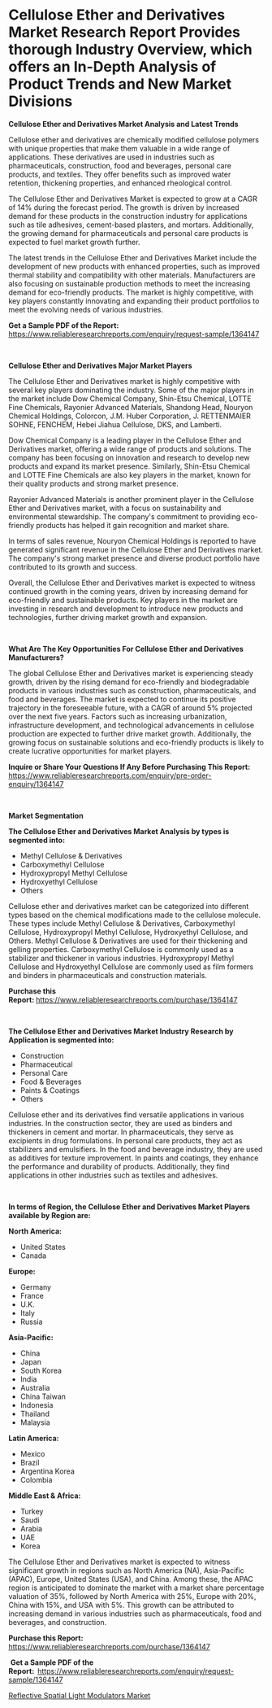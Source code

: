 <p><h1>Cellulose Ether and Derivatives Market Research Report Provides thorough Industry Overview, which offers an In-Depth Analysis of Product Trends and New Market Divisions</h1></p><p><strong>Cellulose Ether and Derivatives Market Analysis and Latest Trends</strong></p>
<p><p>Cellulose ether and derivatives are chemically modified cellulose polymers with unique properties that make them valuable in a wide range of applications. These derivatives are used in industries such as pharmaceuticals, construction, food and beverages, personal care products, and textiles. They offer benefits such as improved water retention, thickening properties, and enhanced rheological control.</p><p>The Cellulose Ether and Derivatives Market is expected to grow at a CAGR of 14% during the forecast period. The growth is driven by increased demand for these products in the construction industry for applications such as tile adhesives, cement-based plasters, and mortars. Additionally, the growing demand for pharmaceuticals and personal care products is expected to fuel market growth further.</p><p>The latest trends in the Cellulose Ether and Derivatives Market include the development of new products with enhanced properties, such as improved thermal stability and compatibility with other materials. Manufacturers are also focusing on sustainable production methods to meet the increasing demand for eco-friendly products. The market is highly competitive, with key players constantly innovating and expanding their product portfolios to meet the evolving needs of various industries.</p></p>
<p><strong>Get a Sample PDF of the Report:&nbsp;</strong> <a href="https://www.reliableresearchreports.com/enquiry/request-sample/1364147">https://www.reliableresearchreports.com/enquiry/request-sample/1364147</a></p>
<p>&nbsp;</p>
<p><strong>Cellulose Ether and Derivatives Major Market Players</strong></p>
<p><p>The Cellulose Ether and Derivatives market is highly competitive with several key players dominating the industry. Some of the major players in the market include Dow Chemical Company, Shin-Etsu Chemical, LOTTE Fine Chemicals, Rayonier Advanced Materials, Shandong Head, Nouryon Chemical Holdings, Colorcon, J.M. Huber Corporation, J. RETTENMAIER SOHNE, FENCHEM, Hebei Jiahua Cellulose, DKS, and Lamberti.</p><p>Dow Chemical Company is a leading player in the Cellulose Ether and Derivatives market, offering a wide range of products and solutions. The company has been focusing on innovation and research to develop new products and expand its market presence. Similarly, Shin-Etsu Chemical and LOTTE Fine Chemicals are also key players in the market, known for their quality products and strong market presence.</p><p>Rayonier Advanced Materials is another prominent player in the Cellulose Ether and Derivatives market, with a focus on sustainability and environmental stewardship. The company's commitment to providing eco-friendly products has helped it gain recognition and market share.</p><p>In terms of sales revenue, Nouryon Chemical Holdings is reported to have generated significant revenue in the Cellulose Ether and Derivatives market. The company's strong market presence and diverse product portfolio have contributed to its growth and success.</p><p>Overall, the Cellulose Ether and Derivatives market is expected to witness continued growth in the coming years, driven by increasing demand for eco-friendly and sustainable products. Key players in the market are investing in research and development to introduce new products and technologies, further driving market growth and expansion.</p></p>
<p>&nbsp;</p>
<p><strong>What Are The Key Opportunities For Cellulose Ether and Derivatives Manufacturers?</strong></p>
<p><p>The global Cellulose Ether and Derivatives market is experiencing steady growth, driven by the rising demand for eco-friendly and biodegradable products in various industries such as construction, pharmaceuticals, and food and beverages. The market is expected to continue its positive trajectory in the foreseeable future, with a CAGR of around 5% projected over the next five years. Factors such as increasing urbanization, infrastructure development, and technological advancements in cellulose production are expected to further drive market growth. Additionally, the growing focus on sustainable solutions and eco-friendly products is likely to create lucrative opportunities for market players.</p></p>
<p><strong>Inquire or Share Your Questions If Any Before Purchasing This Report:</strong> <a href="https://www.reliableresearchreports.com/enquiry/pre-order-enquiry/1364147">https://www.reliableresearchreports.com/enquiry/pre-order-enquiry/1364147</a></p>
<p>&nbsp;</p>
<p><strong>Market Segmentation</strong></p>
<p><strong>The Cellulose Ether and Derivatives Market Analysis by types is segmented into:</strong></p>
<p><ul><li>Methyl Cellulose & Derivatives</li><li>Carboxymethyl Cellulose</li><li>Hydroxypropyl Methyl Cellulose</li><li>Hydroxyethyl Cellulose</li><li>Others</li></ul></p>
<p><p>Cellulose ether and derivatives market can be categorized into different types based on the chemical modifications made to the cellulose molecule. These types include Methyl Cellulose & Derivatives, Carboxymethyl Cellulose, Hydroxypropyl Methyl Cellulose, Hydroxyethyl Cellulose, and Others. Methyl Cellulose & Derivatives are used for their thickening and gelling properties. Carboxymethyl Cellulose is commonly used as a stabilizer and thickener in various industries. Hydroxypropyl Methyl Cellulose and Hydroxyethyl Cellulose are commonly used as film formers and binders in pharmaceuticals and construction materials.</p></p>
<p><strong>Purchase this Report:&nbsp;</strong><a href="https://www.reliableresearchreports.com/purchase/1364147">https://www.reliableresearchreports.com/purchase/1364147</a></p>
<p>&nbsp;</p>
<p><strong>The Cellulose Ether and Derivatives Market Industry Research by Application is segmented into:</strong></p>
<p><ul><li>Construction</li><li>Pharmaceutical</li><li>Personal Care</li><li>Food & Beverages</li><li>Paints & Coatings</li><li>Others</li></ul></p>
<p><p>Cellulose ether and its derivatives find versatile applications in various industries. In the construction sector, they are used as binders and thickeners in cement and mortar. In pharmaceuticals, they serve as excipients in drug formulations. In personal care products, they act as stabilizers and emulsifiers. In the food and beverage industry, they are used as additives for texture improvement. In paints and coatings, they enhance the performance and durability of products. Additionally, they find applications in other industries such as textiles and adhesives.</p></p>
<p>&nbsp;</p>
<p><strong>In terms of Region, the Cellulose Ether and Derivatives Market Players available by Region are:</strong></p>
<p>
    <p> <strong> North America: </strong>
        <ul>
            <li>United States</li>
            <li>Canada</li>
        </ul>
        </p> 
    <p> <strong> Europe: </strong>
        <ul>
            <li>Germany</li>
            <li>France</li>
            <li>U.K.</li>
            <li>Italy</li>
            <li>Russia</li>
        </ul>
        </p> 
    <p> <strong> Asia-Pacific: </strong>
        <ul>
            <li>China</li>
            <li>Japan</li>
            <li>South Korea</li>
            <li>India</li>
            <li>Australia</li>
            <li>China Taiwan</li>
            <li>Indonesia</li>
            <li>Thailand</li>
            <li>Malaysia</li>
        </ul>
        </p> 
    <p> <strong> Latin America: </strong>
        <ul>
            <li>Mexico</li>
            <li>Brazil</li>
            <li>Argentina Korea</li>
            <li>Colombia</li>
        </ul>
        </p> 
    <p> <strong> Middle East & Africa: </strong>
        <ul>
            <li>Turkey</li>
            <li>Saudi</li>
            <li>Arabia</li>
            <li>UAE</li>
            <li>Korea</li>
        </ul>
    </p>
    </p>
<p><p>The Cellulose Ether and Derivatives market is expected to witness significant growth in regions such as North America (NA), Asia-Pacific (APAC), Europe, United States (USA), and China. Among these, the APAC region is anticipated to dominate the market with a market share percentage valuation of 35%, followed by North America with 25%, Europe with 20%, China with 15%, and USA with 5%. This growth can be attributed to increasing demand in various industries such as pharmaceuticals, food and beverages, and construction.</p></p>
<p><strong>Purchase this Report: </strong><a href="https://www.reliableresearchreports.com/purchase/1364147">https://www.reliableresearchreports.com/purchase/1364147</a></p>
<p>&nbsp;<strong>Get a Sample PDF of the Report:&nbsp;&nbsp;</strong><a href="https://www.reliableresearchreports.com/enquiry/request-sample/1364147">https://www.reliableresearchreports.com/enquiry/request-sample/1364147</a></p>
<p><strong></strong></p>
<p><p><a href="https://cautious-neon-760.notion.site/Reflective-Spatial-Light-Modulators-Market-Offers-Provide-Insightful-Data-for-the-Time-Period-from-2-2a88ae66530e45d99cce05ff3ba8ca9e">Reflective Spatial Light Modulators Market</a></p></p>
